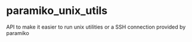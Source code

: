 # paramiko_unix_utils
API to make it easier to run unix utilities or a SSH connection provided by paramiko

